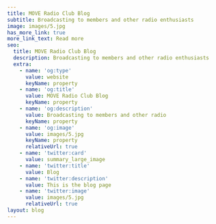 ```yaml
---
title: MOVE Radio Club Blog
subtitle: Broadcasting to members and other radio enthusiasts
image: images/5.jpg
has_more_link: true
more_link_text: Read more
seo:
  title: MOVE Radio Club Blog
  description: Broadcasting to members and other radio enthusiasts
  extra:
    - name: 'og:type'
      value: website
      keyName: property
    - name: 'og:title'
      value: MOVE Radio Club Blog
      keyName: property
    - name: 'og:description'
      value: Broadcasting to members and other radio
      keyName: property
    - name: 'og:image'
      value: images/5.jpg
      keyName: property
      relativeUrl: true
    - name: 'twitter:card'
      value: summary_large_image
    - name: 'twitter:title'
      value: Blog
    - name: 'twitter:description'
      value: This is the blog page
    - name: 'twitter:image'
      value: images/5.jpg
      relativeUrl: true
layout: blog
---
```


